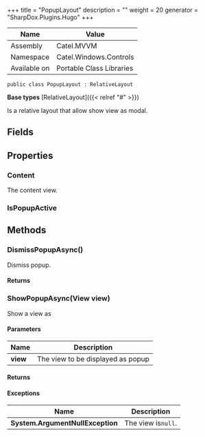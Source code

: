 

+++
title = "PopupLayout" 
description = ""
weight = 20
generator = "SharpDox.Plugins.Hugo"
+++

Name|Value
---|---
Assembly|Catel.MVVM
Namespace|Catel.Windows.Controls
Available on|Portable Class Libraries

```
public class PopupLayout : RelativeLayout
```

**Base types**
[RelativeLayout]({{&lt; relref "#" &gt;}})

Is a relative layout that allow show view as modal.

## Fields

## Properties

### Content

The content view.

### IsPopupActive

## Methods

### DismissPopupAsync()

Dismiss popup.

#### Returns

### ShowPopupAsync(View view)

Show a view as

#### Parameters

Name|Description
---|---
**view**|The view to be displayed as popup

#### Returns

#### Exceptions

Name|Description
---|---
**System.ArgumentNullException**|The view is`null`.

